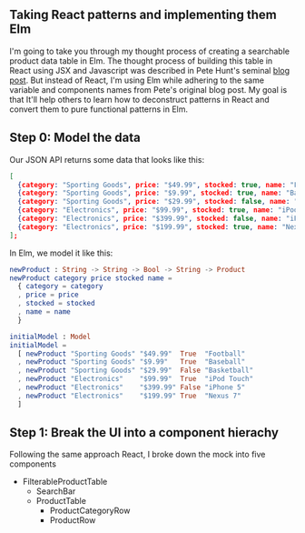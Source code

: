 ## Taking React patterns and implementing them Elm
I'm going to take you through my thought process of creating a searchable product data table in Elm. The thought process of building this table in
React using JSX and Javascript was described in Pete Hunt's seminal [blog post](https://facebook.github.io/react/docs/thinking-in-react.html).
But instead of React, I'm using Elm while adhering to the same variable and components names from Pete's original blog post.
My goal is that It'll help others to learn how to deconstruct patterns in React and convert them to pure functional patterns in Elm.

## Step 0: Model the data
Our JSON API returns some data that looks like this:

```json
[
  {category: "Sporting Goods", price: "$49.99", stocked: true, name: "Football"},
  {category: "Sporting Goods", price: "$9.99", stocked: true, name: "Baseball"},
  {category: "Sporting Goods", price: "$29.99", stocked: false, name: "Basketball"},
  {category: "Electronics", price: "$99.99", stocked: true, name: "iPod Touch"},
  {category: "Electronics", price: "$399.99", stocked: false, name: "iPhone 5"},
  {category: "Electronics", price: "$199.99", stocked: true, name: "Nexus 7"}
];
```

In Elm, we model it like this:
```elm
newProduct : String -> String -> Bool -> String -> Product
newProduct category price stocked name =
  { category = category
  , price = price
  , stocked = stocked
  , name = name
  }

initialModel : Model
initialModel =
  [ newProduct "Sporting Goods" "$49.99"  True  "Football"
  , newProduct "Sporting Goods" "$9.99"   True  "Baseball"
  , newProduct "Sporting Goods" "$29.99"  False "Basketball"
  , newProduct "Electronics"    "$99.99"  True  "iPod Touch"
  , newProduct "Electronics"    "$399.99" False "iPhone 5"
  , newProduct "Electronics"    "$199.99" True  "Nexus 7"
  ]
```

## Step 1: Break the UI into a component hierachy
Following the same approach React, I broke down the mock into five components

- FilterableProductTable
  - SearchBar
  - ProductTable
    - ProductCategoryRow
    - ProductRow


